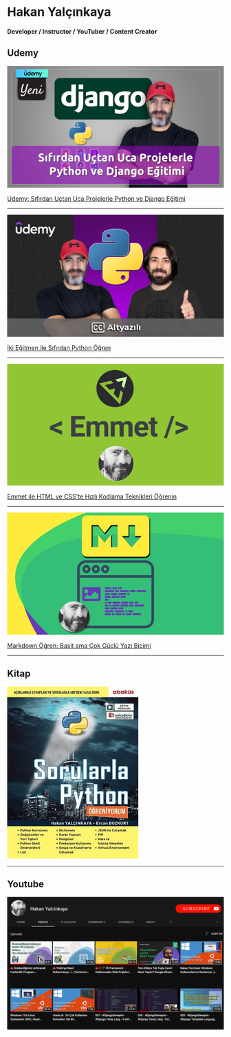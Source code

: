 # Hakan Yalçınkaya
#### Developer / Instructor / YouTuber / Content Creator

## Udemy
[![Udemy: Sıfırdan Uçtan Uca Projelerle Python ve Django Eğitimi](assets/img/udemy_python_django_v4.jpg)](http://lnk.ktlzr.co/gtdj)

[Udemy: Sıfırdan Uçtan Uca Projelerle Python ve Django Eğitimi](http://lnk.ktlzr.co/gtdj)
********************************

[![İki Eğitmen ile Sıfırdan Python Öğren](assets/img/iki-egitmen-ile-python-ogren.jpg)](http://lnk.ktlzr.co/gtupy)

[İki Eğitmen ile Sıfırdan Python Öğren](http://lnk.ktlzr.co/gtupy)

********************************

[![Emmet ile HTML ve CSS'te Hızlı Kodlama Teknikleri Öğrenin](assets/img/emmet.jpeg)](http://lnk.ktlzr.co/gtemt)

[Emmet ile HTML ve CSS'te Hızlı Kodlama Teknikleri Öğrenin](http://lnk.ktlzr.co/gtemt)

********************************

[![MarkDown](assets/img/markdown_2.jpg)](http://lnk.ktlzr.co/gtmrk)

[Markdown Öğren: Basit ama Çok Güçlü Yazı Biçimi](http://lnk.ktlzr.co/gtmrk)
********************************
## Kitap
[![Sorularla Python](/assets/img/sorularla-python.2e1afb8c.jpg)](http://lnk.ktlzr.co/gtbk)
********************************
## Youtube
[![Youtube](assets/img/youtube.jpg)](http://lnk.ktlzr.co/gtytb)

